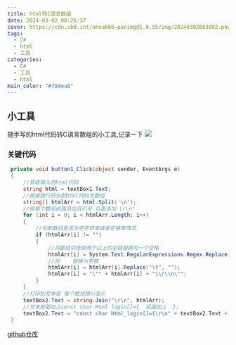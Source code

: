 ```yaml
---
title: html转C语言数组
date: 2024-03-02 00:26:37
cover: https://cdn.cbd.int/ahua666-panimg@1.0.55/img/20240302003802.png
tags: 
  - C#
  - html
  - 工具
categories: 
  - C#
  - 工具
  - html
main_color: "#784ea0"
---
```


## 小工具
随手写的html代码转C语言数组的小工具,记录一下
![](https://cdn.cbd.int/ahua666-panimg@1.0.55/img/20240302002947.png)

### 关键代码
```csharp
 private void button1_Click(object sender, EventArgs e)
 {
     //获取输入的html代码
     string html = textBox1.Text;
     //根据换行符分割html代码为数组
     string[] htmlArr = html.Split('\n');
     //给每个数组前面添加双引号 后面添加 \r\n"
     for (int i = 0; i < htmlArr.Length; i++)
     {
         //判断数组是否为空字符串或者空格等情况
         if (htmlArr[i] != "")
         {
             //将数组中连续两个以上的空格替换为一个空格
             htmlArr[i] = System.Text.RegularExpressions.Regex.Replace(htmlArr[i], "\\s{2,}", "");
             //将	替换为空格
             htmlArr[i] = htmlArr[i].Replace("\t", "");
             htmlArr[i] = "\"" + htmlArr[i] + "\\r\\n\"";
         }
     }
     //打印到文本框 每个数组换行显示
     textBox2.Text = string.Join("\r\n", htmlArr);
     //文本前面加上const char Html login[]={  后面加上  };
     textBox2.Text = "const char Html_login[]={\r\n" + textBox2.Text + "\r\n};";
 }

```

[github仓库](https://github.com/ahua666/htmlToC.git)
